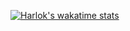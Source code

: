 [![Harlok's wakatime stats](https://github-readme-stats.vercel.app/api/wakatime?username=nghuyhoang2509)](https://github.com/anuraghazra/github-readme-stats)
